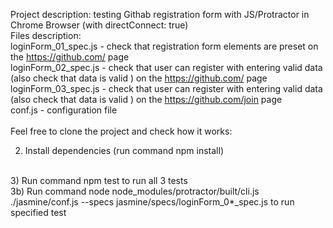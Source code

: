 Project description: testing Githab registration form with JS/Protractor in Chrome Browser (with directConnect: true)
<br>
Files description:
<br>
loginForm_01_spec.js - check that registration form elements are preset on the https://github.com/ page
<br>
loginForm_02_spec.js - check that user can register with entering valid data (also check that data is valid ) on the https://github.com/ page
<br>
loginForm_03_spec.js - check that user can register with entering valid data (also check that data is valid ) on the https://github.com/join page
<br>
conf.js - configuration file
<br><br>
Feel free to clone the project and check how it works:
<br>

2) Install dependencies (run command npm install)
<br>
3) Run command npm test to run all 3 tests
<br>
3b) Run command node node_modules/protractor/built/cli.js ./jasmine/conf.js --specs jasmine/specs/loginForm_0*_spec.js to run specified test
